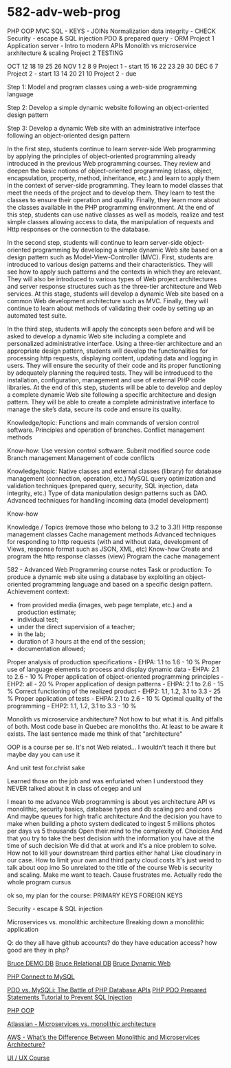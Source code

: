 # 582-adv-web-prog

PHP OOP
MVC
SQL - KEYS - JOINs
Normalization
data integrity - CHECK
Security - escape & SQL injection
PDO & prepared query - ORM
Project 1
Application server - Intro to modern APIs
Monolith vs microservice arxhitecture & scaling
Project 2
TESTING

OCT
      12
18    19
25    26
NOV
 1     2
 8     9
Project 1 - start
15    16
22    23
29    30
DEC
 6     7
Project 2 - start
13    14
20    21
10
Project 2 - due

Step 1: Model and program classes using a web-side programming language

Step 2: Develop a simple dynamic website following an object-oriented design pattern

Step 3: Develop a dynamic Web site with an administrative interface following an object-oriented design pattern

In the first step, students continue to learn server-side Web programming by applying the principles of object-oriented programming already introduced in the previous Web programming courses. They review and deepen the basic notions of object-oriented programming (class, object, encapsulation, property, method, inheritance, etc.) and learn to apply them in the context of server-side programming.
They learn to model classes that meet the needs of the project and to develop them.
They learn to test the classes to ensure their operation and quality.
Finally, they learn more about the classes available in the PHP programming environment.
At the end of this step, students can use native classes as well as models, realize and test simple classes allowing access to data, the manipulation of requests and Http responses or the connection to the database.

In the second step, students will continue to learn server-side object-oriented programming by developing a simple dynamic Web site based on a design pattern such as Model-View-Controller (MVC). First, students are introduced to various design patterns and their characteristics. They will see how to apply such patterns and the contexts in which they are relevant. They will also be introduced to various types of Web project architectures and server response structures such as the three-tier architecture and Web services. At this stage, students will develop a dynamic Web site based on a common Web development architecture such as MVC. Finally, they will continue to learn about methods of validating their code by setting up an automated test suite.

In the third step, students will apply the concepts seen before and will be asked to develop a dynamic Web site including a complete and personalized administrative interface. Using a three-tier architecture and an appropriate design pattern, students will develop the functionalities for processing http requests, displaying content, updating data and logging in users. They will ensure the security of their code and its proper functioning by adequately planning the required tests. They will be introduced to the installation, configuration, management and use of external PHP code libraries. At the end of this step, students will be able to develop and deploy a complete dynamic Web site following a specific architecture and design pattern. They will be able to create a complete administrative interface to manage the site’s data, secure its code and ensure its quality.

Knowledge/topic:
Functions and main commands of version control software.
Principles and operation of branches.
Conflict management methods

Know-how:
Use version control software.
Submit modified source code
Branch management
Management of code conflicts

Knowledge/topic:
Native classes and external classes (library) for database management (connection, operation, etc.)
MySQL query optimization and validation techniques (prepared query, security, SQL injection, data integrity, etc.)
Type of data manipulation design patterns such as DAO.
Advanced techniques for handling incoming data (model development)

Know-how

Knowledge / Topics (remove those who belong to 3.2 to 3.3!)
Http response management classes
Cache management methods
Advanced techniques for responding to http requests (with and without data, development of Views, response format such as JSON, XML, etc)
Know-how
Create and program the http response classes (view)
Program the cache management

582 - Advanced Web Programming course notes
Task or production:
To produce a dynamic web site using a database by exploiting an object-oriented programming language and based on a specific design pattern.
Achievement context:

- from provided media (images, web page template, etc.) and a production estimate;
- individual test;
- under the direct supervision of a teacher;
- in the lab;
- duration of 3 hours at the end of the session;
- documentation allowed;

Proper analysis of production specifications - EHPA: 1.1 to 1.6 - 10 %
Proper use of language elements to process and display dynamic data - EHPA: 2.1 to 2.6 - 10 %
Proper application of object-oriented programming principles - EHP2: all - 20 %
Proper application of design patterns - EHPA: 2.1 to 2.6 - 15 %
Correct functioning of the realized product - EHP2: 1.1, 1.2, 3.1 to 3.3 - 25 %
Proper application of tests  - EHPA: 2.1 to 2.6 - 10 %
Optimal quality of the programming - EHP2: 1.1, 1.2, 3.1 to 3.3 - 10 %

Monolith vs microservice arxhitecture? Not how to but what it is. And pitfalls of both. Most code base in Quebec are monoliths tho.
At least to be aware it exists.
The last sentence made me think of that "architecture"

OOP is a course per se. It's not Web related... I wouldn't teach it there but maybe day you can use it

And unit test for.christ sake

Learned those on the job and was enfuriated when I understood they NEVER talked about it in class of.cegep and uni

I mean to me advance Web programming is about yes architecture API vs monolithic, security basics, database types and db scaling pro and cons
And maybe queues for high trafic architecture
And the decision you have to make when building a photo system dedicated to ingest 5 millions photos per days vs 5 thousands
Open their.mind to the complexity of. Choicies
And that you try to take the best decision with the information you have at the time of such decision
We did that at work and it's a nice problem to solve. How not to kill your downstream third parties either haha! Like cloudinary in our case. How to limit your own and third party cloud costs
It's just weird to talk about oop imo
So unrelated to the title of the course
Web is security and scaling.
Make me want to teach. Cause frustrates me.
Actually redo the whole program cursus

ok so, my plan for the course:
PRIMARY KEYS
FOREIGN KEYS

Security - escape & SQL injection

Microservices vs. monolithic architecture
Breaking down a monolithic application

Q:
do they all have github accounts?
do they have education access?
how good are they in php?

[Bruce DEMO DB](https://github.com/brucenorton/web582_demo_db)
[Bruce Relational DB](https://github.com/brucenorton/relational_db/)
[Bruce Dynamic Web](https://nortonb.web582.com/)

[PHP Connect to MySQL](https://www.w3schools.com/php/php_mysql_connect.asp)

[PDO vs. MySQLi: The Battle of PHP Database APIs](https://websitebeaver.com/php-pdo-vs-mysqli)
[PHP PDO Prepared Statements Tutorial to Prevent SQL Injection](https://websitebeaver.com/php-pdo-prepared-statements-to-prevent-sql-injection#fetch-modes)

<!-- [PHP Tutorial](https://www.phptutorial.net/) -->

[PHP OOP](https://www.phptutorial.net/php-oop/)

[Atlassian - Microservices vs. monolithic architecture](https://www.atlassian.com/microservices/microservices-architecture/microservices-vs-monolith)

[AWS - What’s the Difference Between Monolithic and Microservices Architecture?](https://aws.amazon.com/compare/the-difference-between-monolithic-and-microservices-architecture/)

<!-- [AWS - Break a Monolithic Application into Microservices with AWS Copilot, Amazon ECS, Docker, and AWS Fargate](https://aws.amazon.com/tutorials/break-monolith-app-microservices-ecs-docker-ec2/)
[Node.js Microservices Deployed on EC2 Container Service](https://github.com/awslabs/amazon-ecs-nodejs-microservices) -->

[UI / UX Course](https://nortonb.web582.com/ui-ux/)
<!-- [ebooks](https://github.com/robby06) -->
<!-- [php_mysql projects](https://github.com/robby06/php_mysql/blob/master/Project02/User%20Authentication/change_passwd.php) -->